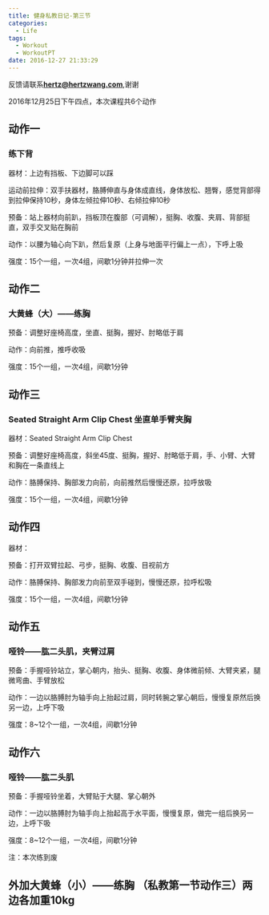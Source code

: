 ```yaml
---
title: 健身私教日记-第三节
categories:
  - Life
tags:
  - Workout
  - WorkoutPT
date: 2016-12-27 21:33:29
---
```


反馈请联系[**hertz@hertzwang.com**](mailto:hertz@hertzwang.com),谢谢

2016年12月25日下午四点，本次课程共6个动作

## 动作一

### 练下背

器材：上边有挡板、下边脚可以踩

运动前拉伸：双手扶器材，胳膊伸直与身体成直线，身体放松、翘臀，感觉背部得到拉伸保持10秒，身体左倾拉伸10秒、右倾拉伸10秒

预备：站上器材向前趴，挡板顶在腹部（可调解），挺胸、收腹、夹肩、背部挺直，双手交叉贴在胸前

动作：以腰为轴心向下趴，然后复原（上身与地面平行偏上一点），下呼上吸

强度：15个一组，一次4组，间歇1分钟并拉伸一次

<!-- more -->

## 动作二

### 大黄蜂（大）——练胸

预备：调整好座椅高度，坐直、挺胸，握好、肘略低于肩

动作：向前推，推呼收吸

强度：15个一组，一次4组，间歇1分钟

## 动作三

### Seated Straight Arm Clip Chest 坐直单手臂夹胸

器材：Seated Straight Arm Clip Chest

预备：调整好座椅高度，斜坐45度、挺胸，握好、肘略低于肩，手、小臂、大臂和胸在一条直线上

动作：胳膊保持、胸部发力向前，向前推然后慢慢还原，拉呼放吸

强度：15个一组，一次4组，间歇1分钟

## 动作四

器材：

预备：打开双臂拉起、弓步，挺胸、收腹、目视前方

动作：胳膊保持、胸部发力向前至双手碰到，慢慢还原，拉呼松吸

强度：15个一组，一次4组，间歇1分钟

## 动作五

### 哑铃——肱二头肌，夹臂过肩

预备：手握哑铃站立，掌心朝内，抬头、挺胸、收腹、身体微前倾、大臂夹紧，腿微弯曲、手臂放松

动作：一边以胳膊肘为轴手向上抬起过肩，同时转腕之掌心朝后，慢慢复原然后换另一边，上呼下吸

强度：8~12个一组，一次4组，间歇1分钟

## 动作六

### 哑铃——肱二头肌

预备：手握哑铃坐着，大臂贴于大腿、掌心朝外

动作：一边以胳膊肘为轴手向上抬起高于水平面，慢慢复原，做完一组后换另一边，上呼下吸

强度：8~12个一组，一次4组，间歇1分钟

注：本次练到废

## 外加大黄蜂（小）——练胸 （私教第一节动作三）两边各加重10kg